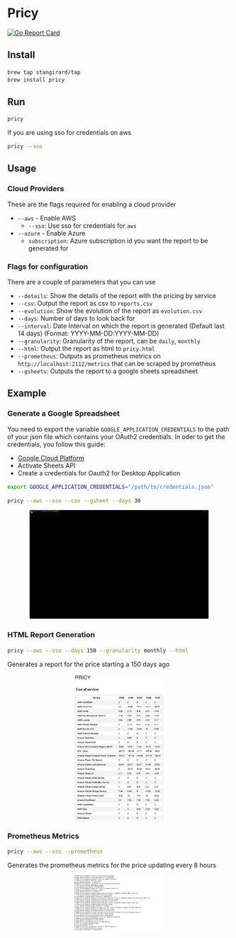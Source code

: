 # Pricy
[![Go Report Card](https://goreportcard.com/badge/github.com/stangirard/pricy)](https://goreportcard.com/report/github.com/stangirard/pricy)

## Install

```bash
brew tap stangirard/tap
brew install pricy
```

## Run

```bash
pricy
```

If you are using sso for credentials on aws

```bash
pricy --sso
```

## Usage

### Cloud Providers

These are the flags required for enabling a cloud provider
- `--aws` - Enable AWS
  - `--sso`: Use sso for credentials for `aws`
- `--azure` - Enable Azure
  - `subscription`: Azure subscription id you want the report to be generated for

### Flags for configuration

There are a couple of parameters that you can use
- `--details`: Show the details of the report with the pricing by service
- `--csv`: Output the report as csv to `reports.csv`
- `--evolution`: Show the evolution of the report as `evolution.csv`
- `--days`: Number of days to look back for
- `--interval`: Date Interval on which the report is generated (Default last 14 days) (Format: YYYY-MM-DD:YYYY-MM-DD)
- `--granularity`: Granularity of the report, can be `daily`,  `monthly`
- `--html`: Output the report as html to `pricy.html`
- `--prometheus`: Outputs as prometheus metrics on `http://localhost:2112/metrics` that can be scraped by prometheus
- `--gsheets`: Outputs the report to a google sheets spreadsheet

## Example

### Generate a Google Spreadsheet


You need to export the variable `GOOGLE_APPLICATION_CREDENTIALS` to the path of your json file which contains your OAuth2 credentials.
In oder to get the credentials, you follow this guide:
- [Google Cloud Platform](https://developers.google.com/sheets/api/quickstart/go)
- Activate Sheets API
- Create a credentials for Oauth2 for Desktop Application


```bash
export GOOGLE_APPLICATION_CREDENTIALS="/path/to/credentials.json"
```

```bash
pricy --aws --sso --csv --gsheet --days 30
```

<p align="center">
<img src="docs/gsheets.gif" alt="gsheets" width="80%">
<p align="center">

### HTML Report Generation 

```bash
pricy --aws --sso --days 150 --granularity monthly --html
```

Generates a report for the price starting a 150 days ago

<p align="center">
<img src="docs/html-report.png" alt="html-report" width="40%">
<p align="center">


### Prometheus Metrics

```bash
pricy --aws --sso --prometheus  
```

Generates the prometheus metrics for the price updating every 8 hours

<p align="center">
<img src="docs/prometheus.png" alt="prometheus" width="40%">
<p align="center">
